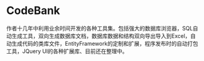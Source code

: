 # CodeBank
作者十几年中利用业余时间开发的各种工具集。包括强大的数据库浏览器，SQL自动生成工具，双向生成数据库文档，数据库数据和结构双向导出导入到Excel，自动生成代码的类库文件，EntityFramework的定制和扩展，程序发布时的自动打包工具，JQuery UI的各种扩展库、目前还在整理中。
